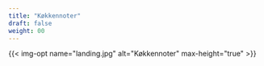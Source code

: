 ```yaml
---
title: "Køkkennoter"
draft: false
weight: 00
---
```


{{< img-opt name="landing.jpg" alt="Køkkennoter" max-height="true" >}}

